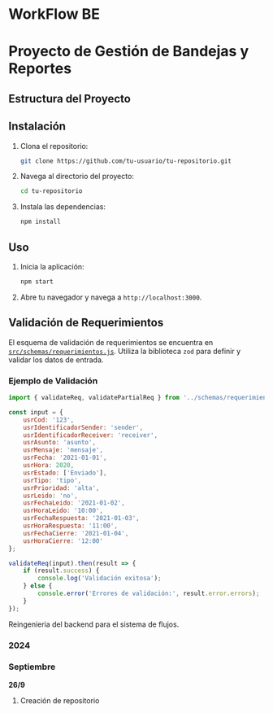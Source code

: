 # WorkFlow BE
# Proyecto de Gestión de Bandejas y Reportes

## Estructura del Proyecto

## Instalación

1. Clona el repositorio:
    ```sh
    git clone https://github.com/tu-usuario/tu-repositorio.git
    ```
2. Navega al directorio del proyecto:
    ```sh
    cd tu-repositorio
    ```
3. Instala las dependencias:
    ```sh
    npm install
    ```

## Uso

1. Inicia la aplicación:
    ```sh
    npm start
    ```
2. Abre tu navegador y navega a `http://localhost:3000`.

## Validación de Requerimientos

El esquema de validación de requerimientos se encuentra en [`src/schemas/requerimientos.js`](src/schemas/requerimientos.js). Utiliza la biblioteca `zod` para definir y validar los datos de entrada.

### Ejemplo de Validación

```javascript
import { validateReq, validatePartialReq } from '../schemas/requerimientos.js';

const input = {
    usrCod: '123',
    usrIdentificadorSender: 'sender',
    usrIdentificadorReceiver: 'receiver',
    usrAsunto: 'asunto',
    usrMensaje: 'mensaje',
    usrFecha: '2021-01-01',
    usrHora: 2020,
    usrEstado: ['Enviado'],
    usrTipo: 'tipo',
    usrPrioridad: 'alta',
    usrLeido: 'no',
    usrFechaLeido: '2021-01-02',
    usrHoraLeido: '10:00',
    usrFechaRespuesta: '2021-01-03',
    usrHoraRespuesta: '11:00',
    usrFechaCierre: '2021-01-04',
    usrHoraCierre: '12:00'
};

validateReq(input).then(result => {
    if (result.success) {
        console.log('Validación exitosa');
    } else {
        console.error('Errores de validación:', result.error.errors);
    }
});
```
Reingenieria del backend para el sistema de flujos.

### 2024
### **Septiembre**
**26/9**

1. Creación de repositorio

